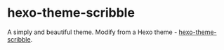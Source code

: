 # hexo-theme-scribble
A simply and beautiful theme. Modify from a Hexo theme - [hexo-theme-scribble](https://github.com/saintwinkle/hexo-theme-scribble).